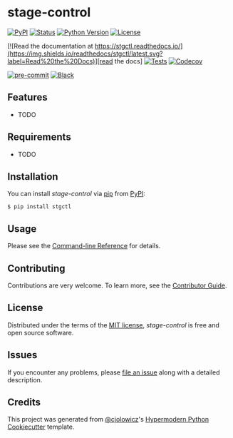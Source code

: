 # stage-control

[![PyPI](https://img.shields.io/pypi/v/stgctl.svg)][pypi status]
[![Status](https://img.shields.io/pypi/status/stgctl.svg)][pypi status]
[![Python Version](https://img.shields.io/pypi/pyversions/stgctl)][pypi status]
[![License](https://img.shields.io/pypi/l/stgctl)][license]

[![Read the documentation at https://stgctl.readthedocs.io/](https://img.shields.io/readthedocs/stgctl/latest.svg?label=Read%20the%20Docs)][read the docs]
[![Tests](https://github.com/bdelwood/stgctl/workflows/Tests/badge.svg)][tests]
[![Codecov](https://codecov.io/gh/bdelwood/stgctl/branch/main/graph/badge.svg)][codecov]

[![pre-commit](https://img.shields.io/badge/pre--commit-enabled-brightgreen?logo=pre-commit&logoColor=white)][pre-commit]
[![Black](https://img.shields.io/badge/code%20style-black-000000.svg)][black]

[pypi status]: https://pypi.org/project/stgctl/
[read the docs]: https://stgctl.readthedocs.io/
[tests]: https://github.com/bdelwood/stgctl/actions?workflow=Tests
[codecov]: https://app.codecov.io/gh/bdelwood/stgctl
[pre-commit]: https://github.com/pre-commit/pre-commit
[black]: https://github.com/psf/black

## Features

- TODO

## Requirements

- TODO

## Installation

You can install _stage-control_ via [pip] from [PyPI]:

```console
$ pip install stgctl
```

## Usage

Please see the [Command-line Reference] for details.

## Contributing

Contributions are very welcome.
To learn more, see the [Contributor Guide].

## License

Distributed under the terms of the [MIT license][license],
_stage-control_ is free and open source software.

## Issues

If you encounter any problems,
please [file an issue] along with a detailed description.

## Credits

This project was generated from [@cjolowicz]'s [Hypermodern Python Cookiecutter] template.

[@cjolowicz]: https://github.com/cjolowicz
[pypi]: https://pypi.org/
[hypermodern python cookiecutter]: https://github.com/cjolowicz/cookiecutter-hypermodern-python
[file an issue]: https://github.com/bdelwood/stgctl/issues
[pip]: https://pip.pypa.io/

<!-- github-only -->

[license]: https://github.com/bdelwood/stgctl/blob/main/LICENSE
[contributor guide]: https://github.com/bdelwood/stgctl/blob/main/CONTRIBUTING.md
[command-line reference]: https://stgctl.readthedocs.io/en/latest/usage.html
